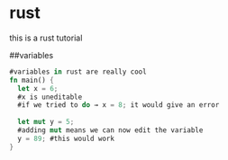 # rust
this is a rust tutorial


##variables
```rust
#variables in rust are really cool
fn main() {
  let x = 6;
  #x is uneditable
  #if we tried to do → x = 8; it would give an error
  
  let mut y = 5;
  #adding mut means we can now edit the variable
  y = 89; #this would work
}
